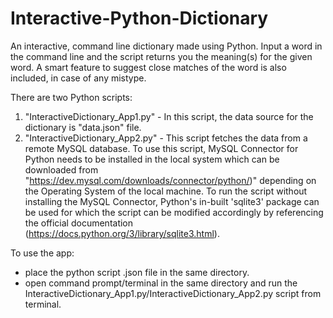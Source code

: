 # Interactive-Python-Dictionary

An interactive, command line dictionary made using Python.
  Input a word in the command line and the script returns you the meaning(s) for the given word.
  A smart feature to suggest close matches of the word is also included, in case of any mistype.

There are two Python scripts:
1. "InteractiveDictionary_App1.py" - In this script, the data source for the dictionary is "data.json" file.
2. "InteractiveDictionary_App2.py" - This script fetches the data from a remote MySQL database.
  To use this script, MySQL Connector for Python needs to be installed in the local system which can be downloaded from "https://dev.mysql.com/downloads/connector/python/)" depending on the Operating System of the local machine.
  To run the script without installing the MySQL Connector, Python's in-built 'sqlite3' package can be used for which the script can be modified accordingly by referencing the official documentation (https://docs.python.org/3/library/sqlite3.html).

To use the app:
- place the python script .json file in the same directory.
- open command prompt/terminal in the same directory and run the InteractiveDictionary_App1.py/InteractiveDictionary_App2.py script from terminal.
